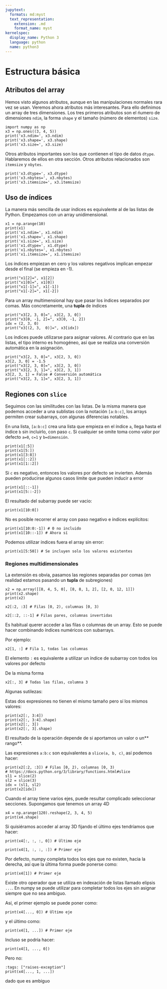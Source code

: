 ```yaml
---
jupytext:
  formats: md:myst
  text_representation:
    extension: .md
    format_name: myst
kernelspec:
  display_name: Python 3
  language: python
  name: python3
---
```



# Estructura básica

## Atributos del array

Hemos visto algunos atributos, aunque en las manipulaciones normales rara
vez se usan. Veremos ahora atributos más interesantes. Para ello definimos
un array de tres dimensiones. Los tres primeros atributos son el ńumero
de dimensiones `ndim`, la forma `shape` y el tamaño (número de elementos) `size`.

```{code-cell} ipython3
import numpy as np
x3 = np.ones((3, 4, 5))
print('x3.ndim=', x3.ndim)
print('x3.shape=', x3.shape)
print('x3.size=', x3.size)
```

Otros atributos importantes son los que contienen el tipo de datos `dtype`.
Hablaremos de ellos en otra sección. Otros atributos relacionados son
`itemsize` y `nbytes`.

```{code-cell} ipython3
print('x3.dtype=', x3.dtype)
print('x3.nbytes=', x3.nbytes)
print('x3.itemsize=', x3.itemsize)
```


## Uso de índices

La manera más sencilla de usar índices es equivalente al de las listas
de Python. Empezamos con un array unidimensional.


```{code-cell} ipython3
x1 = np.arange(10)
print(x1)
print('x1.ndim=', x1.ndim)
print('x1.shape=', x1.shape)
print('x1.size=', x1.size)
print('x1.dtype=', x1.dtype)
print('x1.nbytes=', x1.nbytes)
print('x1.itemsize=', x1.itemsize)
```

Los índices empiezan en cero y los valores negativos implican empezar
desde el final (se empieza en -1).

```{code-cell} ipython3
print("x1[2]=", x1[2])
print("x1[0]=", x1[0])
print("x1[-1]=", x1[-1])
print("x1[-2]=", x1[-2])
```

Para un array multimensional hay que pasar los índices separados por comas.
Más concretamente, una **tupla** de índices

```{code-cell} ipython3
print("x3[2, 3, 0]=", x3[2, 3, 0])
print("x3[0, -1, 2]=", x3[0, -1, 2])
idx = (2, 3, 0)
print("x3[(2, 3,  0)]=", x3[idx])
```

Los índices puede utilizarse para asignar valores. Al contrario que en las
listas, el tipo interno es homogéneo, así que se realiza una conversión
automática en la asignación.

```{code-cell} ipython3
print("x3[2, 3, 0]=", x3[2, 3, 0])
x3[2, 3, 0] = -1.5
print("x3[2, 3, 0]=", x3[2, 3, 0])
print("x3[2, 3, 1]=", x3[2, 3, 1])
x3[2, 3, 1] = False # Conversión automática
print("x3[2, 3, 1]=", x3[2, 3, 1])
```

## Regiones con `slice`

Seguimos con las similitudes con las listas. De la misma manera que podemos
acceder a una sublistas con la notación `[a:b:c]`, los arrays permiten 
crear subarrays, con algunas diferencias notables.

En una lista, `[a:b:c]` crea una lista que empieza en el índice `a`,
llega hasta el índice `b` sin incluirlo, con paso `c`. Si cualquier
se omite toma como valor por defecto `a=0`, `c=1` y `b=dimensión`.

```{code-cell} ipython3
print(x1[:5])
print(x1[5:])
print(x1[3:8])
print(x1[::2])
print(x1[1::2])
```

Si `c` es negativo, entonces los valores por defecto se invierten.
Además pueden producirse algunos casos límite que pueden inducir a error

```{code-cell} ipython3
print(x1[::-1])
print(x1[5::-2])
```

El resultado del subarray puede ser vacio:
```{code-cell} ipython3
print(x1[10:0])
```

No es posible recorrer el array con paso negativo e índices explícitos:
```{code-cell} ipython3
print(x1[10:0:-1]) # 0 no incluido
print(x1[10::-1]) # Ahora sí
```

Podemos utilizar índices fuera el array sin error:

```{code-cell} ipython3
print(x1[5:50]) # Se incluyen solo los valores existentes
```

### Regiones multidimensionales

La extensión es obvia, pasamos las regiones separadas por comas (en
realidad estamos pasando un **tupla** de subregiones)

```{code-cell} ipython3
x2 = np.array([[8, 4, 5, 0], [8, 8, 1, 2], [2, 0, 12, 1]])
print(x2.shape)
print(x2)
```


```{code-cell} ipython3
x2[:2, :3] # Filas [0, 2), columnas [0, 3)
```



```{code-cell} ipython3
x2[::2, ::-1] # Filas pares, columnas invertidas
```

Es habitual querer acceder a las filas o columnas de un array.
Esto se puede hacer combinando índices numéricos con subarrays.

Por ejemplo:


```{code-cell} ipython3
x2[1, :] # Fila 1, todas las columnas
```

El elemento `:` es equivalente a utilizar un índice de subarray con todos
los valores por defecto

De la misma forma

```{code-cell} ipython3
x2[:, 3] # Todas las filas, columna 3
```

Algunas sutilezas:

Estas dos expresiones no tienen el mismo tamaño pero sí los mismos valores:

```{code-cell} ipython3
print(x2[:, 3:4])
print(x2[:, 3:4].shape)
print(x2[:, 3])
print(x2[:, 3].shape)
```
El resultado de la operación depende de si aportamos un valor o un** rango**.

Las expresiones `a:b:c` son equivalentes a `slice(a, b, c)`, así podemos
hacer:

```{code-cell} ipython3
print(x2[:2, :3]) # Filas [0, 2), columnas [0, 3)
# https://docs.python.org/3/library/functions.html#slice
sl1 = slice(2)
sl2 = slice(3)
idx = (sl1, sl2)
print(x2[idx])
```

Cuando el array tiene varios ejes, puede resultar complicado 
seleccionar secciones. Supongamos que tenemos un array 4D

```{code-cell} ipython3
x4 = np.arange(120).reshape(2, 3, 4, 5)
print(x4.shape)
```

Si quisiéramos acceder al array 3D fijando el último ejes tendríamos que hacer:
```{code-cell} ipython3
print(x4[:, :, :, 0]) # Último eje
```

```{code-cell} ipython3
print(x4[1, :, :, :]) # Primer eje
```

Por defecto, numpy completa todos los ejes que no existen, hacia la derecha,
así que la última forma puede ponerse como:

```{code-cell} ipython3
print(x4[1]) # Primer eje
```

Existe otro operador que se utiliza en indexación de listas 
llamado elipsis `...`. En numpy se puede utilizar para completar todos
los ejes sin asignar siempre que no sea ambiguo.

Así, el primer ejemplo se puede poner como:

```{code-cell} ipython3
print(x4[..., 0]) # Último eje
```

y el último como:
```{code-cell} ipython3
print(x4[1, ...]) # Primer eje
```

Incluso se podría hacer:
```{code-cell} ipython3
print(x4[1, ..., 0]) 
```

Pero no:
```{code-cell} ipython3
:tags: ["raises-exception"]
print(x4[..., 1, ...]) 
```
dado que es ambiguo
